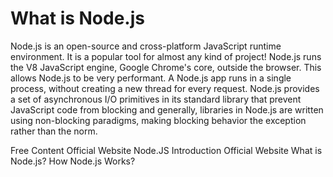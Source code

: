 # What is Node.js

Node.js is an open-source and cross-platform JavaScript runtime environment. It is a popular tool for almost any kind of project! Node.js runs the V8 JavaScript engine, Google Chrome's core, outside the browser. This allows Node.js to be very performant. A Node.js app runs in a single process, without creating a new thread for every request. Node.js provides a set of asynchronous I/O primitives in its standard library that prevent JavaScript code from blocking and generally, libraries in Node.js are written using non-blocking paradigms, making blocking behavior the exception rather than the norm.

<ResourceGroupTitle>Free Content</ResourceGroupTitle>
<BadgeLink colorScheme='blue' badgeText='Read' href='https://nodejs.org/en/about/'>Official Website</BadgeLink>
<BadgeLink colorScheme='yellow' badgeText='Read' href='https://www.w3schools.com/nodejs/nodejs_intro.asp'>Node.JS Introduction</BadgeLink>
<BadgeLink colorScheme='green' badgeText='Read' href='https://nodejs.dev/en/learn/'>Official Website</BadgeLink>
<BadgeLink badgeText='Watch' href='https://www.youtube.com/watch?v=uVwtVBpw7RQ'>What is Node.js?</BadgeLink>
<BadgeLink badgeText='Watch' href='https://www.youtube.com/watch?v=jOupHNvDIq8'>How Node.js Works?</BadgeLink>
